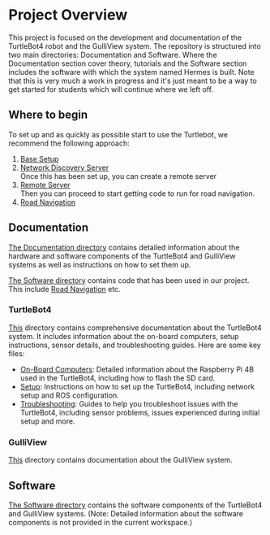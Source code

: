 # Project Overview

This project is focused on the development and documentation of the TurtleBot4 robot and the GulliView system. The repository is structured into two main directories: Documentation and Software. Where the Documentation section cover theory, tutorials and the Software section includes the software with which the system named Hermes is built. Note that this is very much a work in progress and it's just meant to be a way to get started for students which will continue where we left off. 

## Where to begin
To set up and as quickly as possible start to use the Turtlebot, we recommend the following approach: 
1. [Base Setup](/Documentation/TurtleBot4/Setup/Base-Setup.md)
2. [Network Discovery Server](/Documentation/TurtleBot4/Setup/Network-Discovery-Server.md)  
Once this has been set up, you can create a remote server
3. [Remote Server](/Documentation/TurtleBot4/Setup/Remote-Server.md)  
Then you can proceed to start getting code to run for road navigation. 
4. [Road Navigation](/Software/TurtleBot4/road_navigate/)


## Documentation

[The Documentation directory](Documentation) contains detailed information about the hardware and software components of the TurtleBot4 and GulliView systems as well as instructions on how to set them up.  

[The Software directory](/Software/) contains code that has been used in our project. This include [Road Navigation](/Software/TurtleBot4/road_navigate/) etc.  

### TurtleBot4 

[This](Documentation/TurtleBot4/) directory contains comprehensive documentation about the TurtleBot4 system. It includes information about the on-board computers, setup instructions, sensor details, and troubleshooting guides. Here are some key files: 

- [On-Board Computers](Documentation/TurtleBot4/On-Board-Computers/): Detailed information about the Raspberry Pi 4B used in the TurtleBot4, including how to flash the SD card.
- [Setup](Documentation/TurtleBot4/Setup/): Instructions on how to set up the TurtleBot4, including network setup and ROS configuration.
- [Troubleshooting](Documentation/TurtleBot4/Troubleshooting/): Guides to help you troubleshoot issues with the TurtleBot4, including sensor problems, issues experienced during initial setup and more. 

### GulliView

[This](Documentation/GulliView/) directory contains documentation about the GulliView system.

## Software

[The Software directory](Software) contains the software components of the TurtleBot4 and GulliView systems. (Note: Detailed information about the software components is not provided in the current workspace.)
